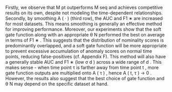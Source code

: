 Firstly, we observe that M pt outperforms M seq and achieves competitive results on its own, despite not modeling the time-dependent relationships. Secondly, by smoothing A ( · ) (third row), the AUC and F1 ∗ are increased for most datasets. This means smoothing is generally an effective method for improving performance. Moreover, our experiments show that the soft gate function along with an appropriate θ N performed the best on average in terms of F1 ∗ . This suggests that the distribution of nominality scores is predominantly overlapped, and a soft gate function will be more appropriate to prevent excessive accumulation of anomaly scores on normal time points, reducing false-positives (cf. Appendix F). This method will also have a generally stable AUC and F1 ∗ (low σ d ) across a wide range of d . This makes sense - when time point τ is farther away from time point t , more gate function outputs are multiplied onto A ( τ ) , hence A ( t, τ ) → 0 . However, the results also suggest that the best choice of gate function and θ N may depend on the specific dataset at hand.